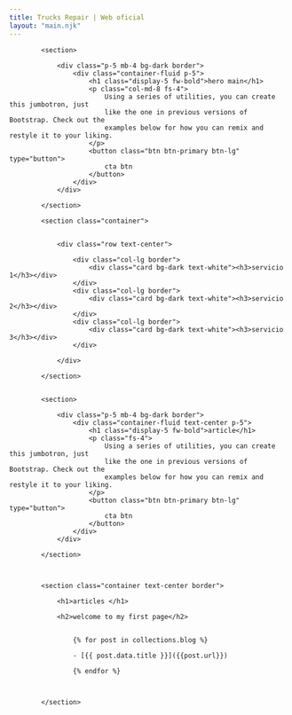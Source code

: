 ```yaml
---
title: Trucks Repair | Web oficial
layout: "main.njk"
---
```

            <section>

                <div class="p-5 mb-4 bg-dark border">
                    <div class="container-fluid p-5">
                        <h1 class="display-5 fw-bold">hero main</h1>
                        <p class="col-md-8 fs-4">
                            Using a series of utilities, you can create this jumbotron, just
                            like the one in previous versions of Bootstrap. Check out the
                            examples below for how you can remix and restyle it to your liking.
                        </p>
                        <button class="btn btn-primary btn-lg" type="button">
                            cta btn
                        </button>
                    </div>
                </div>
        
            </section>

            <section class="container">


                <div class="row text-center">

                    <div class="col-lg border">
                        <div class="card bg-dark text-white"><h3>servicio 1</h3></div>        
                    </div>
                    <div class="col-lg border">
                        <div class="card bg-dark text-white"><h3>servicio 2</h3></div>
                    </div>
                    <div class="col-lg border">
                        <div class="card bg-dark text-white"><h3>servicio 3</h3></div>                            
                    </div>

                </div>
                
            </section>            


            <section>

                <div class="p-5 mb-4 bg-dark border">
                    <div class="container-fluid text-center p-5">
                        <h1 class="display-5 fw-bold">article</h1>
                        <p class="fs-4">
                            Using a series of utilities, you can create this jumbotron, just
                            like the one in previous versions of Bootstrap. Check out the
                            examples below for how you can remix and restyle it to your liking.
                        </p>
                        <button class="btn btn-primary btn-lg" type="button">
                            cta btn
                        </button>
                    </div>
                </div>
        
            </section>            



            <section class="container text-center border">

                <h1>articles </h1>

                <h2>welcome to my first page</h2>


                    {% for post in collections.blog %}

                    - [{{ post.data.title }}]({{post.url}})

                    {% endfor %}               



            </section>


            
